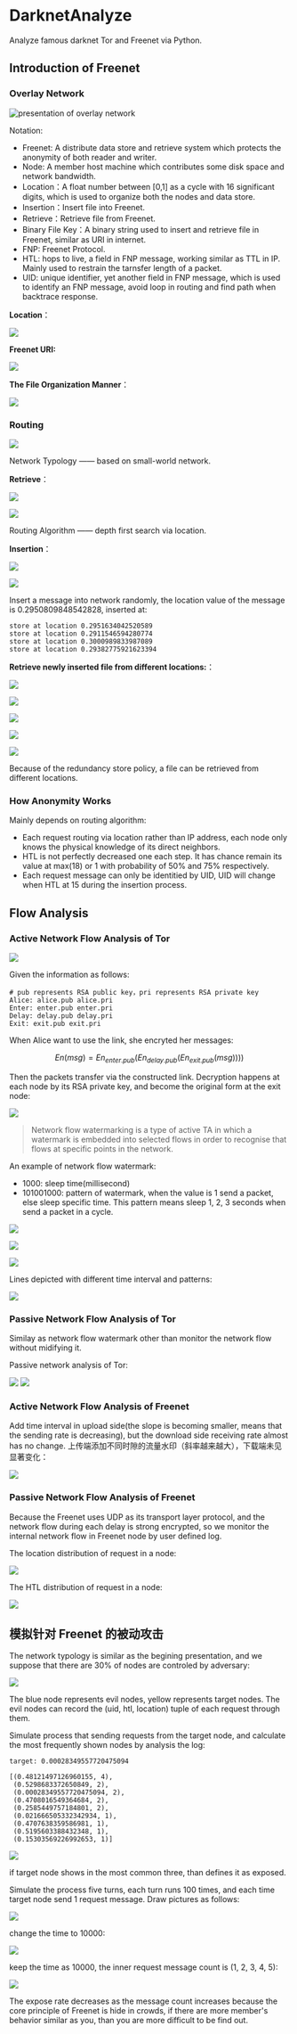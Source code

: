 # DarknetAnalyze

Analyze famous darknet Tor and Freenet via Python.

## Introduction of Freenet 

### Overlay Network

![presentation of overlay network](./pictures/overlay-network.png)

Notation:

- Freenet: A distribute data store and retrieve system which protects the anonymity of both reader and writer.
- Node: A member host machine which contributes some disk space and network bandwidth.
- Location：A float number between [0,1] as a cycle with 16 significant digits, which is used to organize both the nodes and data store.
- Insertion：Insert file into Freenet.
- Retrieve：Retrieve file from Freenet.
- Binary File Key：A binary string used to insert and retrieve file in Freenet, similar as URI in internet.
- FNP: Freenet Protocol.
- HTL: hops to live, a field in FNP message, working similar as TTL in IP. Mainly used to restrain the tarnsfer length of a packet.
- UID: unique identifier, yet another field in FNP message, which is used to identify an FNP message, avoid loop in routing and find path when backtrace response.

**Location**：

![](./pictures/location-distribution.png)

**Freenet URI:**

![](./pictures/freenet-key.png)

**The File Organization Manner**：

![](./pictures/file-organization.png)

### Routing

![](./pictures/nodes-typology.png)

Network Typology —— based on small-world network.

**Retrieve**：

![](./pictures/request-process.png)

![](./pictures/request-example.png)

Routing Algorithm —— depth first search via location.

**Insertion**：

![](./pictures/insert-process.png)

![](./pictures/insert-example.png)

Insert a message into network randomly, the location value of the message is 0.2950809848542828, inserted at:

```text
store at location 0.2951634042520589
store at location 0.2911546594280774
store at location 0.3000989833987089
store at location 0.29382775921623394
```

**Retrieve newly inserted file from different locations:**：

![](./pictures/request-example-0.png)

![](./pictures/request-example-1.png)

![](./pictures/request-example-2.png)

![](./pictures/request-example-3.png)

![](./pictures/request-example-4.png)

Because of the redundancy store policy, a file can be retrieved from different locations.

### How Anonymity Works

Mainly depends on routing algorithm:

- Each request routing via location rather than IP address, each node only knows the physical knowledge of its direct neighbors.
- HTL is not perfectly decreased one each step. It has chance remain its value at max(18) or 1 with probability of 50% and 75% respectively.
- Each request message can only be identitied by UID, UID will change when HTL at 15 during the insertion process.

## Flow Analysis

### Active Network Flow Analysis of Tor

![](./pictures/tor.png)

Given the information as follows:

```
# pub represents RSA public key，pri represents RSA private key
Alice: alice.pub alice.pri
Enter: enter.pub enter.pri
Delay: delay.pub delay.pri
Exit: exit.pub exit.pri
```

When Alice want to use the link, she encryted her messages:

$$ En(msg) = En_{enter.pub}(En_{delay.pub}(En_{exit.pub}(msg))))$$

Then the packets transfer via the constructed link. Decryption happens at each node by its RSA private key, and become the original form at the exit node:

![](./pictures/flow-watermark.png)

> Network flow watermarking is a type of active TA in which a watermark is embedded into selected flows in order to recognise that flows at specific points in the network.

An example of network flow watermark:

- 1000: sleep time(millisecond)
- 101001000: pattern of watermark, when the value is 1 send a packet, else sleep specific time. This pattern means sleep 1, 2, 3 seconds when send a packet in a cycle.

![](./pictures/flow_with_watermark_1000_101001000.png)

![](./pictures/flow_with_watermark_1000_101001000_modify.png)

![](./pictures/flow_with_watermark_1000_101001000_modify_2.png)

Lines depicted with different time interval and patterns:

![](./pictures/flow_with_all.png)

### Passive Network Flow Analysis of Tor

Similay as network flow watermark other than monitor the network flow without midifying it.

Passive network analysis of Tor:

![](./pictures/2018-11-21-16-22_field_time_via_scapy.png)
![](./pictures/2018-11-21-16-22_no_filter.png)

### Active Network Flow Analysis of Freenet

Add time interval in upload side(the slope is becoming smaller, means that the sending rate is decreasing), but the download side receiving rate almost has no change.
上传端添加不同时隙的流量水印（斜率越来越大），下载端未见显著变化：

![](./pictures/freenet-watermark-test.png)

### Passive Network Flow Analysis of Freenet

Because the Freenet uses UDP as its transport layer protocol, and the network flow during each delay is strong encrypted, so we monitor the internal network flow in Freenet node by user defined log.

The location distribution of request in a node:

![](./pictures/key_loc_distribution_line.png)

The HTL distribution of request in a node:

![](./pictures/io_htl_distribution.png)

## 模拟针对 Freenet 的被动攻击

The network typology is similar as the begining presentation, and we suppose that there are 30% of nodes are controled by adversary:

![](./pictures/bad-nodes-with-target.png)

The blue node represents evil nodes, yellow represents target nodes. The evil nodes can record the (uid, htl, location) tuple of each request through them.

Simulate process that sending requests from the target node, and calculate the most frequently shown nodes by analysis the log: 

```text
target: 0.00028349557720475094

[(0.48121497126960155, 4),
 (0.5298683372650849, 2),
 (0.00028349557720475094, 2),
 (0.4708016549364684, 2),
 (0.2585449757184801, 2),
 (0.021666505332342934, 1),
 (0.4707638359586981, 1),
 (0.5195603388432348, 1),
 (0.15303569226992653, 1)]
```

![](./pictures/possible-nodes.png)

if target node shows in the most common three, than defines it as exposed.

Simulate the process five turns, each turn runs 100 times, and each time target node send 1 request message. Draw pictures as follows:

![](./pictures/freenet-passive-100.png)

change the time to 10000:

![](./pictures/freenet-passive-10000.png)

keep the time as 10000, the inner request message count is (1, 2, 3, 4, 5):

![](./pictures/freenet-passive-10000-change.png)

The expose rate decreases as the message count increases because the core principle of Freenet is hide in crowds, if there are more member's behavior similar as you, than you are more difficult to be find out.
